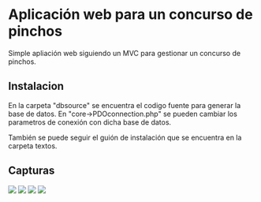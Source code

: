 # Aplicación web para un concurso de pinchos
Simple apliación web siguiendo un MVC para gestionar un concurso de pinchos.

## Instalacion
En la carpeta "dbsource" se encuentra el codigo fuente para generar la base de datos.
En "core->PDOconnection.php" se pueden cambiar los parametros de conexión con dicha base de datos.

También se puede seguir el guión de instalación que se encuentra en la carpeta textos.

## Capturas
![](https://drive.google.com/uc?export=download&id=0Bz4LuIzp5T_Zel9PSkJQVk5yS1U)
![](https://drive.google.com/uc?export=download&id=0Bz4LuIzp5T_Zc3pTWE9Wd2plSTA)
![](https://drive.google.com/uc?export=download&id=0Bz4LuIzp5T_ZaUh4RDk2UExEOTQ)
![](https://drive.google.com/uc?export=download&id=0Bz4LuIzp5T_ZY29XQ2lEb0JUQXc)


